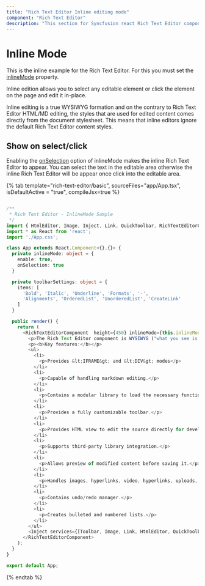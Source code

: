 ```yaml
---
title: "Rich Text Editor Inline editing mode"
component: "Rich Text Editor"
description: "This section for Syncfusion react Rich Text Editor component demonstrates on how to enable the inline mode editor on demand while editing the content."
---
```


# Inline Mode

This is the inline example for the Rich Text Editor. For this you must set the [inlineMode](../api/rich-text-editor/#inlinemode) property.

Inline edition allows you to select any editable element or click the element on the page and edit it in-place.

Inline editing is a true WYSIWYG formation and on the contrary to Rich Text Editor HTML/MD editing, the styles that are used for edited content comes directly from the document stylesheet. This means that inline editors ignore the default Rich Text Editor content styles.

## Show on select/click

Enabling the [onSelection](/rich-text-editor/api-inlineModeModel.html#onselection) option of inlineMode makes the inline Rich Text Editor to appear.  You can select the text in the editable area otherwise the inline Rich Text Editor will be appear once click into the editable area.

{% tab template="rich-text-editor/basic", sourceFiles="app/App.tsx", isDefaultActive = "true", compileJsx=true %}

```typescript

/**
 * Rich Text Editor - InlineMode Sample
 */
import { HtmlEditor, Image, Inject, Link, QuickToolbar, RichTextEditorComponent, Toolbar } from '@syncfusion/ej2-react-richtexteditor';
import * as React from 'react';
import './App.css';

class App extends React.Component<{},{}> {
  private inlineMode: object = {
    enable: true,
    onSelection: true
  }

  private toolbarSettings: object = {
    items: [
      'Bold', 'Italic', 'Underline', 'Formats', '-',
      'Alignments', 'OrderedList', 'UnorderedList', 'CreateLink'
    ]
  }

  public render() {
    return (
      <RichTextEditorComponent  height={450} inlineMode={this.inlineMode} toolbarSettings={this.toolbarSettings}>
        <p>The Rich Text Editor component is WYSIWYG ("what you see is what you get") editor that provides the best user experience to create and update the content. Users can format their content using standard toolbar commands.</p>
        <p><b>Key features:</b></p>
        <ul>
          <li>
            <p>Provides &lt;IFRAME&gt; and &lt;DIV&gt; modes</p>
          </li>
          <li>
            <p>Capable of handling markdown editing.</p>
          </li>
          <li>
            <p>Contains a modular library to load the necessary functionality on demand.</p>
          </li>
          <li>
            <p>Provides a fully customizable toolbar.</p>
          </li>
          <li>
            <p>Provides HTML view to edit the source directly for developers.</p>
          </li>
          <li>
            <p>Supports third-party library integration.</p>
          </li>
          <li>
            <p>Allows preview of modified content before saving it.</p>
          </li>
          <li>
            <p>Handles images, hyperlinks, video, hyperlinks, uploads, etc.</p>
          </li>
          <li>
            <p>Contains undo/redo manager.</p>
          </li>
          <li>
            <p>Creates bulleted and numbered lists.</p>
          </li>
        </ul>
        <Inject services={[Toolbar, Image, Link, HtmlEditor, QuickToolbar]} />
      </RichTextEditorComponent>
    );
  }
}

export default App;

```

{% endtab %}
